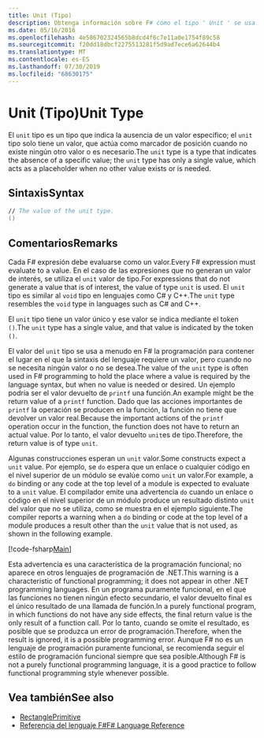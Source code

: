 ```yaml
---
title: Unit (Tipo)
description: Obtenga información sobre F# cómo el tipo ' Unit ' se usa a menudo para contener el lugar en el que la sintaxis del lenguaje requiere un valor cuando no se necesita ningún valor o se desea.
ms.date: 05/16/2016
ms.openlocfilehash: 4e586702324565b8dcd4f6c7e11a0e1754f89c58
ms.sourcegitcommit: f20dd18dbcf2275513281f5d9ad7ece6a62644b4
ms.translationtype: MT
ms.contentlocale: es-ES
ms.lasthandoff: 07/30/2019
ms.locfileid: "68630175"
---
```

# <a name="unit-type"></a><span data-ttu-id="195cf-103">Unit (Tipo)</span><span class="sxs-lookup"><span data-stu-id="195cf-103">Unit Type</span></span>

<span data-ttu-id="195cf-104">El `unit` tipo es un tipo que indica la ausencia de un valor específico; el `unit` tipo solo tiene un valor, que actúa como marcador de posición cuando no existe ningún otro valor o es necesario.</span><span class="sxs-lookup"><span data-stu-id="195cf-104">The `unit` type is a type that indicates the absence of a specific value; the `unit` type has only a single value, which acts as a placeholder when no other value exists or is needed.</span></span>

## <a name="syntax"></a><span data-ttu-id="195cf-105">Sintaxis</span><span class="sxs-lookup"><span data-stu-id="195cf-105">Syntax</span></span>

```fsharp
// The value of the unit type.
()
```

## <a name="remarks"></a><span data-ttu-id="195cf-106">Comentarios</span><span class="sxs-lookup"><span data-stu-id="195cf-106">Remarks</span></span>

<span data-ttu-id="195cf-107">Cada F# expresión debe evaluarse como un valor.</span><span class="sxs-lookup"><span data-stu-id="195cf-107">Every F# expression must evaluate to a value.</span></span> <span data-ttu-id="195cf-108">En el caso de las expresiones que no generan un valor de interés, se utiliza el `unit` valor de tipo.</span><span class="sxs-lookup"><span data-stu-id="195cf-108">For expressions that do not generate a value that is of interest, the value of type `unit` is used.</span></span> <span data-ttu-id="195cf-109">El `unit` tipo es similar al `void` tipo en lenguajes como C# y C++.</span><span class="sxs-lookup"><span data-stu-id="195cf-109">The `unit` type resembles the `void` type in languages such as C# and C++.</span></span>

<span data-ttu-id="195cf-110">El `unit` tipo tiene un valor único y ese valor se indica mediante el token `()`.</span><span class="sxs-lookup"><span data-stu-id="195cf-110">The `unit` type has a single value, and that value is indicated by the token `()`.</span></span>

<span data-ttu-id="195cf-111">El valor del `unit` tipo se usa a menudo en F# la programación para contener el lugar en el que la sintaxis del lenguaje requiere un valor, pero cuando no se necesita ningún valor o no se desea.</span><span class="sxs-lookup"><span data-stu-id="195cf-111">The value of the `unit` type is often used in F# programming to hold the place where a value is required by the language syntax, but when no value is needed or desired.</span></span> <span data-ttu-id="195cf-112">Un ejemplo podría ser el valor devuelto de `printf` una función.</span><span class="sxs-lookup"><span data-stu-id="195cf-112">An example might be the return value of a `printf` function.</span></span> <span data-ttu-id="195cf-113">Dado que las acciones importantes de `printf` la operación se producen en la función, la función no tiene que devolver un valor real.</span><span class="sxs-lookup"><span data-stu-id="195cf-113">Because the important actions of the `printf` operation occur in the function, the function does not have to return an actual value.</span></span> <span data-ttu-id="195cf-114">Por lo tanto, el valor devuelto `unit`es de tipo.</span><span class="sxs-lookup"><span data-stu-id="195cf-114">Therefore, the return value is of type `unit`.</span></span>

<span data-ttu-id="195cf-115">Algunas construcciones esperan un `unit` valor.</span><span class="sxs-lookup"><span data-stu-id="195cf-115">Some constructs expect a `unit` value.</span></span> <span data-ttu-id="195cf-116">Por ejemplo, se `do` espera que un enlace o cualquier código en el nivel superior de un módulo se evalúe como `unit` un valor.</span><span class="sxs-lookup"><span data-stu-id="195cf-116">For example, a `do` binding or any code at the top level of a module is expected to evaluate to a `unit` value.</span></span> <span data-ttu-id="195cf-117">El compilador emite una advertencia `do` cuando un enlace o código en el nivel superior de un módulo produce un resultado distinto `unit` del valor que no se utiliza, como se muestra en el ejemplo siguiente.</span><span class="sxs-lookup"><span data-stu-id="195cf-117">The compiler reports a warning when a `do` binding or code at the top level of a module produces a result other than the `unit` value that is not used, as shown in the following example.</span></span>

[!code-fsharp[Main](~/samples/snippets/fsharp/lang-ref-1/snippet901.fs)]

<span data-ttu-id="195cf-118">Esta advertencia es una característica de la programación funcional; no aparece en otros lenguajes de programación de .NET.</span><span class="sxs-lookup"><span data-stu-id="195cf-118">This warning is a characteristic of functional programming; it does not appear in other .NET programming languages.</span></span> <span data-ttu-id="195cf-119">En un programa puramente funcional, en el que las funciones no tienen ningún efecto secundario, el valor devuelto final es el único resultado de una llamada de función.</span><span class="sxs-lookup"><span data-stu-id="195cf-119">In a purely functional program, in which functions do not have any side effects, the final return value is the only result of a function call.</span></span> <span data-ttu-id="195cf-120">Por lo tanto, cuando se omite el resultado, es posible que se produzca un error de programación.</span><span class="sxs-lookup"><span data-stu-id="195cf-120">Therefore, when the result is ignored, it is a possible programming error.</span></span> <span data-ttu-id="195cf-121">Aunque F# no es un lenguaje de programación puramente funcional, se recomienda seguir el estilo de programación funcional siempre que sea posible.</span><span class="sxs-lookup"><span data-stu-id="195cf-121">Although F# is not a purely functional programming language, it is a good practice to follow functional programming style whenever possible.</span></span>

## <a name="see-also"></a><span data-ttu-id="195cf-122">Vea también</span><span class="sxs-lookup"><span data-stu-id="195cf-122">See also</span></span>

- [<span data-ttu-id="195cf-123">Rectangle</span><span class="sxs-lookup"><span data-stu-id="195cf-123">Primitive</span></span>](primitive-types.md)
- [<span data-ttu-id="195cf-124">Referencia del lenguaje F#</span><span class="sxs-lookup"><span data-stu-id="195cf-124">F# Language Reference</span></span>](index.md)
